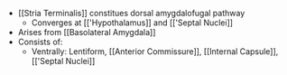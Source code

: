 - [[Stria Terminalis]] constitues dorsal amygdalofugal pathway
	- Converges at [['Hypothalamus]] and [['Septal Nuclei]]
- Arises from [[Basolateral Amygdala]]
- Consists of:
	- Ventrally: Lentiform, [[Anterior Commissure]], [[Internal Capsule]], [['Septal Nuclei]]